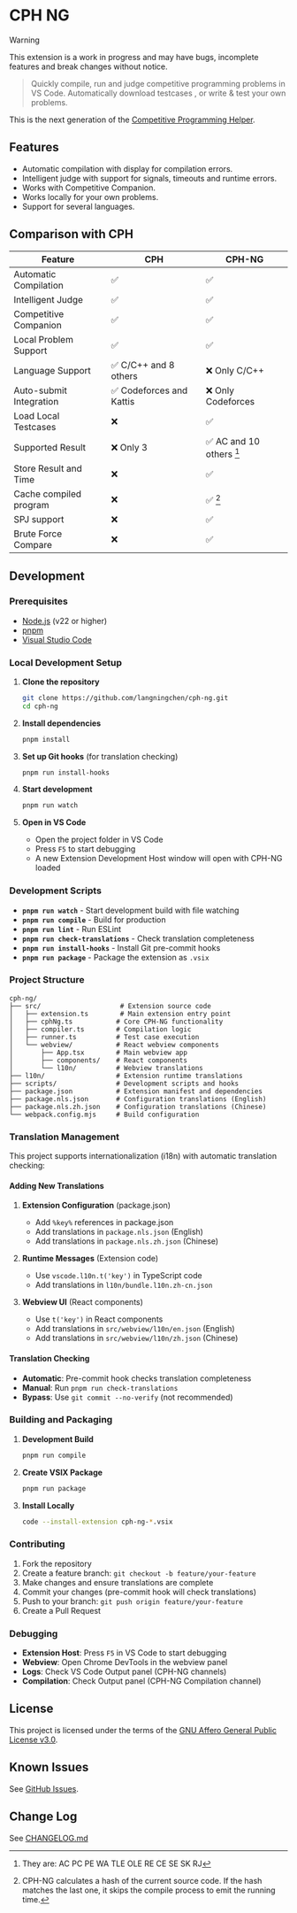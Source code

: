 # CPH NG

> [!WARNING]
> This extension is a work in progress and may have bugs, incomplete features and break changes without notice.

> Quickly compile, run and judge competitive programming problems in VS Code. Automatically download testcases , or write & test your own problems.

This is the next generation of the
[Competitive Programming Helper](https://github.com/agrawal-d/cph).

## Features

- Automatic compilation with display for compilation errors.
- Intelligent judge with support for signals, timeouts and runtime errors.
- Works with Competitive Companion.
- Works locally for your own problems.
- Support for several languages.

## Comparison with CPH

| Feature                 | CPH                      | CPH-NG                   |
| ----------------------- | ------------------------ | ------------------------ |
| Automatic Compilation   | ✅                       | ✅                       |
| Intelligent Judge       | ✅                       | ✅                       |
| Competitive Companion   | ✅                       | ✅                       |
| Local Problem Support   | ✅                       | ✅                       |
| Language Support        | ✅ C/C++ and 8 others    | ❌ Only C/C++            |
| Auto-submit Integration | ✅ Codeforces and Kattis | ❌ Only Codeforces       |
| Load Local Testcases    | ❌                       | ✅                       |
| Supported Result        | ❌ Only 3                | ✅ AC and 10 others [^1] |
| Store Result and Time   | ❌                       | ✅                       |
| Cache compiled program  | ❌                       | ✅ [^2]                  |
| SPJ support             | ❌                       | ✅                       |
| Brute Force Compare     | ❌                       | ✅                       |

[^1]: They are: AC PC PE WA TLE OLE RE CE SE SK RJ

[^2]:
    CPH-NG calculates a hash of the current source code. If the hash matches the
    last one, it skips the compile process to emit the running time.

## Development

### Prerequisites

- [Node.js](https://nodejs.org/) (v22 or higher)
- [pnpm](https://pnpm.io/)
- [Visual Studio Code](https://code.visualstudio.com/)

### Local Development Setup

1. **Clone the repository**

    ```bash
    git clone https://github.com/langningchen/cph-ng.git
    cd cph-ng
    ```

2. **Install dependencies**

    ```bash
    pnpm install
    ```

3. **Set up Git hooks** (for translation checking)

    ```bash
    pnpm run install-hooks
    ```

4. **Start development**

    ```bash
    pnpm run watch
    ```

5. **Open in VS Code**
    - Open the project folder in VS Code
    - Press `F5` to start debugging
    - A new Extension Development Host window will open with CPH-NG loaded

### Development Scripts

- **`pnpm run watch`** - Start development build with file watching
- **`pnpm run compile`** - Build for production
- **`pnpm run lint`** - Run ESLint
- **`pnpm run check-translations`** - Check translation completeness
- **`pnpm run install-hooks`** - Install Git pre-commit hooks
- **`pnpm run package`** - Package the extension as `.vsix`

### Project Structure

```
cph-ng/
├── src/                    # Extension source code
│   ├── extension.ts        # Main extension entry point
│   ├── cphNg.ts           # Core CPH-NG functionality
│   ├── compiler.ts        # Compilation logic
│   ├── runner.ts          # Test case execution
│   └── webview/           # React webview components
│       ├── App.tsx        # Main webview app
│       ├── components/    # React components
│       └── l10n/          # Webview translations
├── l10n/                  # Extension runtime translations
├── scripts/               # Development scripts and hooks
├── package.json           # Extension manifest and dependencies
├── package.nls.json       # Configuration translations (English)
├── package.nls.zh.json    # Configuration translations (Chinese)
└── webpack.config.mjs     # Build configuration
```

### Translation Management

This project supports internationalization (i18n) with automatic translation
checking:

#### Adding New Translations

1. **Extension Configuration** (package.json)
    - Add `%key%` references in package.json
    - Add translations in `package.nls.json` (English)
    - Add translations in `package.nls.zh.json` (Chinese)

2. **Runtime Messages** (Extension code)
    - Use `vscode.l10n.t('key')` in TypeScript code
    - Add translations in `l10n/bundle.l10n.zh-cn.json`

3. **Webview UI** (React components)
    - Use `t('key')` in React components
    - Add translations in `src/webview/l10n/en.json` (English)
    - Add translations in `src/webview/l10n/zh.json` (Chinese)

#### Translation Checking

- **Automatic**: Pre-commit hook checks translation completeness
- **Manual**: Run `pnpm run check-translations`
- **Bypass**: Use `git commit --no-verify` (not recommended)

### Building and Packaging

1. **Development Build**

    ```bash
    pnpm run compile
    ```

2. **Create VSIX Package**

    ```bash
    pnpm run package
    ```

3. **Install Locally**
    ```bash
    code --install-extension cph-ng-*.vsix
    ```

### Contributing

1. Fork the repository
2. Create a feature branch: `git checkout -b feature/your-feature`
3. Make changes and ensure translations are complete
4. Commit your changes (pre-commit hook will check translations)
5. Push to your branch: `git push origin feature/your-feature`
6. Create a Pull Request

### Debugging

- **Extension Host**: Press `F5` in VS Code to start debugging
- **Webview**: Open Chrome DevTools in the webview panel
- **Logs**: Check VS Code Output panel (CPH-NG channels)
- **Compilation**: Check Output panel (CPH-NG Compilation channel)

## License

This project is licensed under the terms of the
[GNU Affero General Public License v3.0](https://github.com/langningchen/cph-ng/blob/main/LICENSE).

## Known Issues

See [GitHub Issues](https://github.com/langningchen/cph-ng/issues).

## Change Log

See
[CHANGELOG.md](https://github.com/langningchen/cph-ng/blob/main/CHANGELOG.md)
